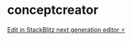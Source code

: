 # conceptcreator

[Edit in StackBlitz next generation editor ⚡️](https://stackblitz.com/~/github.com/ctbedford/conceptcreator)